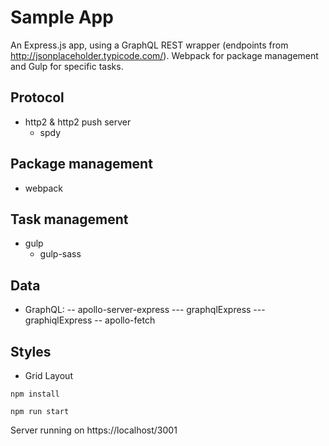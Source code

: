 # Sample App
An Express.js app, using a GraphQL REST wrapper (endpoints from http://jsonplaceholder.typicode.com/). Webpack for package management and Gulp for specific tasks.

## Protocol
- http2 & http2 push server
  - spdy
## Package management
- webpack
## Task management
- gulp 
  - gulp-sass
## Data
- GraphQL: 
  -- apollo-server-express 
    --- graphqlExpress
    --- graphiqlExpress
  -- apollo-fetch
## Styles
- Grid Layout

`npm install`

`npm run start`

Server running on https://localhost/3001
